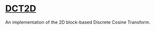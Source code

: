 # [DCT2D](http://vicente-gonzalez-ruiz.github.io/DCT/docs/)
An implementation of the 2D block-based Discrete Cosine Transform.
